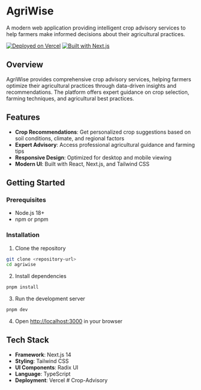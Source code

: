 # AgriWise

A modern web application providing intelligent crop advisory services to help farmers make informed decisions about their agricultural practices.

[![Deployed on Vercel](https://img.shields.io/badge/Deployed%20on-Vercel-black?style=for-the-badge&logo=vercel)](https://vercel.com/debdyuti-mondals-projects/agriwise)
[![Built with Next.js](https://img.shields.io/badge/Built%20with-Next.js-black?style=for-the-badge&logo=next.js)](https://nextjs.org/)

## Overview

AgriWise provides comprehensive crop advisory services, helping farmers optimize their agricultural practices through data-driven insights and recommendations. The platform offers expert guidance on crop selection, farming techniques, and agricultural best practices.

## Features

- **Crop Recommendations**: Get personalized crop suggestions based on soil conditions, climate, and regional factors
- **Expert Advisory**: Access professional agricultural guidance and farming tips
- **Responsive Design**: Optimized for desktop and mobile viewing
- **Modern UI**: Built with React, Next.js, and Tailwind CSS

## Getting Started

### Prerequisites

- Node.js 18+ 
- npm or pnpm

### Installation

1. Clone the repository
```bash
git clone <repository-url>
cd agriwise
```

2. Install dependencies
```bash
pnpm install
```

3. Run the development server
```bash
pnpm dev
```

4. Open [http://localhost:3000](http://localhost:3000) in your browser


## Tech Stack

- **Framework**: Next.js 14
- **Styling**: Tailwind CSS
- **UI Components**: Radix UI
- **Language**: TypeScript
- **Deployment**: Vercel
#   C r o p - A d v i s o r y 
 
 
